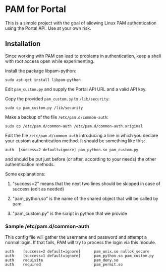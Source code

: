 # PAM for Portal
This is a simple project with the goal of allowing Linux PAM authentication using the Portal API.  Use at your own risk.


## Installation

Since working with PAM can lead to problems in authentication, keep a
shell with root access open while experimenting.

Install the package libpam-python:

    sudo apt-get install libpam-python
    
Edit `pam_custom.py` and supply the Portal API URL and a valid API key.
    
Copy the provided `pam_custom.py` to `/lib/security`:

    sudo cp pam_custom.py /lib/security 

Make a backup of the file `/etc/pam.d/common-auth`:

    sudo cp /etc/pam.d/common-auth /etc/pam.d/common-auth.original
    
Edit the file `/etc/pam.d/common-auth` introducing a line in which you
declare your custom authentication method. It should be something like
this:

    auth  [success=2 default=ignore] pam_python.so pam_custom.py

and should be put just before (or after, according to your needs) the
other authentication methods.

Some explanations:

1. "success=2" means that the next two lines should be skipped in case of success (edit as needed)

2. "pam_python.so" is the name of the shared object that will be called by pam

3. "pam_custom.py" is the script in python that we provide

### Sample /etc/pam.d/common-auth

This config file will gather the username and password and attempt a normal login.  If that fails, PAM will try to process the login via this module.

    auth    [success=2 default=ignore]      pam_unix.so nullok_secure
    auth    [success=1 default=ignore]      pam_python.so pam_custom.py
    auth    requisite                       pam_deny.so
    auth    required                        pam_permit.so
